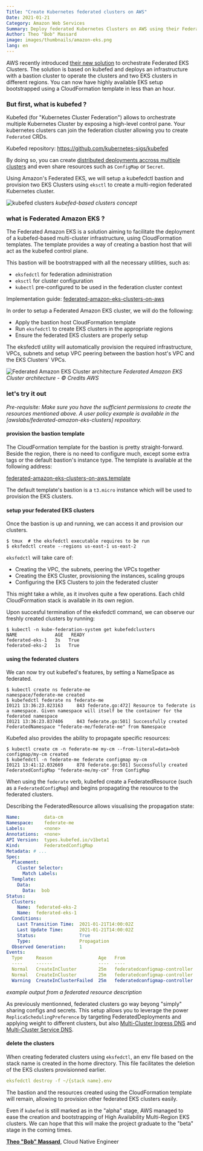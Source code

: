```yaml
---
Title: "Create Kubernetes federated clusters on AWS"
Date: 2021-01-21
Category: Amazon Web Services
Summary: Deploy federated Kubernetes Clusters on AWS using their Federated EKS Clusters solution
Author: Theo "Bob" Massard
image: images/thumbnails/amazon-eks.png
lang: en
---
```


AWS recently introduced [their new solution][1] to orchestrate Federated EKS Clusters. The solution
is based on kubefed and deploys an infrastructure with a bastion cluster to operate the clusters
and two EKS clusters in different regions. You can now have highly available EKS setup bootstrapped
using a CloudFormation template in less than an hour.

[1]: https://aws.amazon.com/about-aws/whats-new/2021/01/introducing-federated-amazon-eks-clusters-aws/

### But first, what is kubefed ?

Kubefed (for "Kubernetes Cluster Federation") allows to orchestrate multiple Kubernetes Cluster
by exposing a high-level control pane. Your kubernetes clusters can join the federation cluster
allowing you to create `Federated` CRDs.

Kubefed repository: <https://github.com/kubernetes-sigs/kubefed>

By doing so, you can create [distributed deployments accross multiple clusters][2]
and even share resources such as `ConfigMap` or `Secret`.

[2]: https://github.com/kubernetes-sigs/kubefed/blob/master/docs/userguide.md#replicaschedulingpreference
Using Amazon's Federated EKS, we will setup a kubefedctl bastion and provision two
EKS Clusters using `eksctl` to create a multi-region federated Kubernetes cluster.

![kubefed clusters](/images/kubefed-cluster.png)
_kubefed-based clusters concept_

### what is Federated Amazon EKS ?

The Federated Amazon EKS is a solution aiming to facilitate the deployment of a kubefed-based
multi-cluster infrastructure, using CloudFormation templates. The template provides a way of
creating a bastion host that will act as the kubefed control plane.

This bastion will be bootrstrapped with all the necessary utilities, such as:
- `eksfedctl` for federation administration
- `eksctl` for cluster configuration
- `kubectl` pre-configured to be used in the federation cluster context

Implementation guide: [federated-amazon-eks-clusters-on-aws][3]

[3]: https://aws.amazon.com/solutions/implementations/federated-amazon-eks-clusters-on-aws/

In order to setup a Federated Amazon EKS cluster, we will do the following:
- Apply the bastion host CloudFormation template
- Run `eksfedctl` to create EKS clusters in the appropriate regions
- Ensure the federated EKS clusters are properly setup

The eksfedctl utility will automatically provision the required infrastructure, VPCs, subnets and
setup VPC peering between the bastion host's VPC and the EKS Clusters' VPCs.

![Federated Amazon EKS Cluster architecture][4]
_Federated Amazon EKS Cluster architecture - © Credits AWS_

[4]: https://d1.awsstatic.com/Solutions/Solutions%20Category%20Template%20Draft/Solution%20Architecture%20Diagrams/federated-eks-clusters-ra.12d7f93988d634ebf16d60ed4be42a0bac92c7ed.png

### let's try it out

_Pre-requisite: Make sure you have the sufficient permissions to create the resources mentioned above.
A user policy example is available in the [awslabs/federated-amazon-eks-clusters] repository._

[5]: https://raw.githubusercontent.com/awslabs/federated-amazon-eks-clusters-on-aws/master/source/solution-user-policy.json

#### provision the bastion template

The CloudFormation template for the bastion is pretty straight-forward. Beside the region,
there is no need to configure much, except some extra tags or the default bastion's instance
type. The template is available at the following address:

[federated-amazon-eks-clusters-on-aws.template][6]

[6]: https://s3.amazonaws.com/solutions-reference/federated-amazon-eks-clusters-on-aws/latest/federated-amazon-eks-clusters-on-aws.template

The default template's bastion is a `t3.micro` instance which will be used to provision
the EKS clusters.

#### setup your federated EKS clusters

Once the bastion is up and running, we can access it and provision our clusters.

```console
$ tmux  # the eksfedctl executable requires to be run
$ eksfedctl create --regions us-east-1 us-east-2
```

`eksfedctl` will take care of:
- Creating the VPC, the subnets, peering the VPCs together
- Creating the EKS Cluster, provisioning the instances, scaling groups
- Configuring the EKS Clusters to join the federated cluster

This might take a while, as it involves quite a few operations. Each child
CloudFormation stack is available in its own region. 

Upon succesful termination of the eksfedctl command, we can observe our
freshly created clusters by running:

```console
$ kubectl -n kube-federation-system get kubefedclusters
NAME              AGE   READY
federated-eks-1   3s   True
federated-eks-2   1s   True
```

#### using the federated clusters

We can now try out kubefed's features, by setting a NameSpace as federated.

```console
$ kubectl create ns federate-me
namespace/federate-me created
$ kubefedctl federate ns federate-me
I0121 13:36:23.823163     843 federate.go:472] Resource to federate is a namespace. Given namespace will itself be the container for the federated namespace
I0121 13:36:23.837406     843 federate.go:501] Successfully created FederatedNamespace "federate-me/federate-me" from Namespace
```

Kubefed also provides the ability to propagate specific resources:
```console
$ kubectl create cm -n federate-me my-cm --from-literal=data=bob
configmap/my-cm created
$ kubefedctl -n federate-me federate configmap my-cm
I0121 13:41:12.032669     878 federate.go:501] Successfully created FederatedConfigMap "federate-me/my-cm" from ConfigMap
```

When using the `federate` verb, kubefed create a FederatedResource (such as a `FederatedConfigMap`)
and begins propagating the resource to the federated clusters.

Describing the FederatedResource allows visualising the propagation state:
```yaml
Name:         data-cm
Namespace:    federate-me
Labels:       <none>
Annotations:  <none>
API Version:  types.kubefed.io/v1beta1
Kind:         FederatedConfigMap
Metadata: # ...
Spec:
  Placement:
    Cluster Selector:
      Match Labels:
  Template:
    Data:
      Data:  bob
Status:
  Clusters:
    Name:  federated-eks-2
    Name:  federated-eks-1
  Conditions:
    Last Transition Time:  2021-01-21T14:00:02Z
    Last Update Time:      2021-01-21T14:00:02Z
    Status:                True
    Type:                  Propagation
  Observed Generation:     1
Events:
  Type     Reason                 Age   From                           Message
  ----     ------                 ----  ----                           -------
  Normal   CreateInCluster        25m   federatedconfigmap-controller  Creating ConfigMap "federate-me/data-cm" in cluster "federated-eks-1"
  Normal   CreateInCluster        25m   federatedconfigmap-controller  Creating ConfigMap "federate-me/data-cm" in cluster "federated-eks-2"
  Warning  CreateInClusterFailed  25m   federatedconfigmap-controller  Failed to create ConfigMap "federate-me/data-cm" in cluster "federated-eks-1": An update will be attempted instead of a creation due to an existing resource
```
_example output from a federated resource description_

As previously mentionned, federated clusters go way beyong "simply" sharing configs and secrets.
This setup allows you to leverage the power `ReplicaSchedulingPreference` by targeting
FederatedDeployments and applying weight to different clusters, but also
[Multi-Cluster Ingress DNS][7] and [Multi-Cluster Service DNS][8].

[7]: https://github.com/kubernetes-sigs/kubefed/blob/master/docs/userguide.md#multi-cluster-ingress-dns
[8]: https://github.com/kubernetes-sigs/kubefed/blob/master/docs/userguide.md#multi-cluster-service-dns

#### delete the clusters

When creating federated clusters using `eksfedctl`, an env file based on the stack name is created
in the home directory. This file facilitates the deletion of the EKS clusters provisionned earlier.

```yaml
eksfedctl destroy -f ~/{stack name}.env
```

The bastion and the resources created using the CloudFormation template will remain,
allowing to provision other federated EKS clusters easily.

Even if `kubefed` is still marked as in the "alpha" stage, AWS managed to ease
the creation and bootstrapping of High Availability Multi-Region EKS clusters.
We can hope that this will make the project graduate to the "beta" stage in the coming
times.

[**Theo "Bob" Massard**](https://www.linkedin.com/in/tbobm/), Cloud Native Engineer
